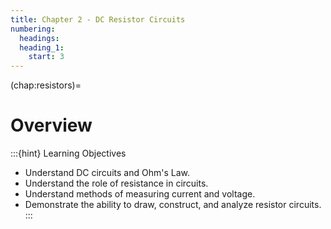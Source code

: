 ```yaml
---
title: Chapter 2 - DC Resistor Circuits
numbering:
  headings:
  heading_1:
    start: 3
---
```

(chap:resistors)=
# Overview
:::{hint} Learning Objectives
* Understand DC circuits and Ohm's Law.
* Understand the role of resistance in circuits.
* Understand methods of measuring current and voltage.
* Demonstrate the ability to draw, construct, and analyze resistor circuits.
:::
